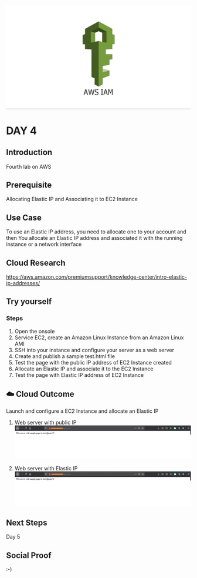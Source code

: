![alt text](https://github.com/jcmc72/My100DaysOfCloud/blob/1bab79b386dc4009aa289b05c9ebd1c42fc9e7b9/Journey/004/Aws-Iam-Logo.webp)

# DAY 4

## Introduction
Fourth lab on AWS

## Prerequisite
Allocating Elastic IP and Associating it to EC2 Instance

## Use Case
To use an Elastic IP address, you need to allocate one to your account and then You allocate an Elastic IP address and associated it with the running instance or a network interface

## Cloud Research
https://aws.amazon.com/premiumsupport/knowledge-center/intro-elastic-ip-addresses/

## Try yourself
### Steps
1. Open the onsole
2. Service EC2, create an Amazon Linux Instance from an Amazon Linux AMI
3. SSH into your instance and configure your server as a web server
5. Create and publish a sample test.html file
6. Test the page with the public IP address of EC2 Instance created
7. Allocate an Elastic IP and associate it to the EC2 Instance
8. Test the page with Elastic IP address of EC2 Instance

## ☁️ Cloud Outcome
Launch and configure a EC2 Instance and allocate an Elastic IP
	
1. Web server with public IP
![alt text](https://github.com/jcmc72/My100DaysOfCloud/blob/d91dfba8a672f13f04630f514234f8616ea84604/Journey/004/Lab-004-EC2-Elastic-Ip-02.png)

2. Web server with Elastic IP
![alt text](https://github.com/jcmc72/My100DaysOfCloud/blob/d91dfba8a672f13f04630f514234f8616ea84604/Journey/004/Lab-004-EC2-Elastic-Ip-07.png)

## Next Steps
Day 5

## Social Proof
:-)

